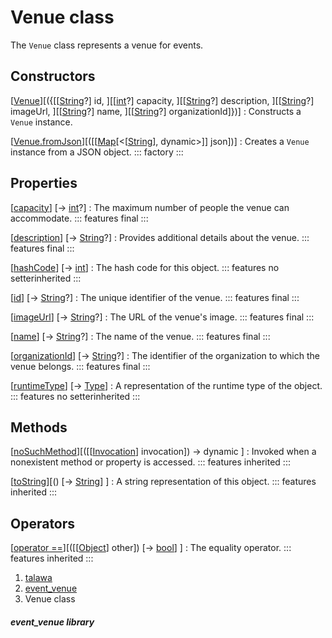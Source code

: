 
<div>

# Venue class

</div>


The `Venue` class represents a venue for events.



## Constructors

[[Venue](../models_events_event_venue/Venue/Venue.md)][({[[[String](https://api.flutter.dev/flutter/dart-core/String-class.md)?] id, ][[[int](https://api.flutter.dev/flutter/dart-core/int-class.html)?] capacity, ][[[String](https://api.flutter.dev/flutter/dart-core/String-class.html)?] description, ][[[String](https://api.flutter.dev/flutter/dart-core/String-class.html)?] imageUrl, ][[[String](https://api.flutter.dev/flutter/dart-core/String-class.html)?] name, ][[[String](https://api.flutter.dev/flutter/dart-core/String-class.html)?] organizationId]})]
:   Constructs a `Venue` instance.

[[Venue.fromJson](../models_events_event_venue/Venue/Venue.fromJson.md)][([[[Map](https://api.flutter.dev/flutter/dart-core/Map-class.md)[\<[[String](https://api.flutter.dev/flutter/dart-core/String-class.html)], dynamic\>]] json])]
:   Creates a `Venue` instance from a JSON object.
    ::: 
    factory
    :::



## Properties

[[capacity](../models_events_event_venue/Venue/capacity.md)] [→ [int](https://api.flutter.dev/flutter/dart-core/int-class.html)?]
:   The maximum number of people the venue can accommodate.
    ::: features
    final
    :::

[[description](../models_events_event_venue/Venue/description.md)] [→ [String](https://api.flutter.dev/flutter/dart-core/String-class.html)?]
:   Provides additional details about the venue.
    ::: features
    final
    :::

[[hashCode](https://api.flutter.dev/flutter/dart-core/Object/hashCode.html)] [→ [int](https://api.flutter.dev/flutter/dart-core/int-class.html)]
:   The hash code for this object.
    ::: features
    no setterinherited
    :::

[[id](../models_events_event_venue/Venue/id.md)] [→ [String](https://api.flutter.dev/flutter/dart-core/String-class.html)?]
:   The unique identifier of the venue.
    ::: features
    final
    :::

[[imageUrl](../models_events_event_venue/Venue/imageUrl.md)] [→ [String](https://api.flutter.dev/flutter/dart-core/String-class.html)?]
:   The URL of the venue\'s image.
    ::: features
    final
    :::

[[name](../models_events_event_venue/Venue/name.md)] [→ [String](https://api.flutter.dev/flutter/dart-core/String-class.html)?]
:   The name of the venue.
    ::: features
    final
    :::

[[organizationId](../models_events_event_venue/Venue/organizationId.md)] [→ [String](https://api.flutter.dev/flutter/dart-core/String-class.html)?]
:   The identifier of the organization to which the venue belongs.
    ::: features
    final
    :::

[[runtimeType](https://api.flutter.dev/flutter/dart-core/Object/runtimeType.html)] [→ [Type](https://api.flutter.dev/flutter/dart-core/Type-class.html)]
:   A representation of the runtime type of the object.
    ::: features
    no setterinherited
    :::



## Methods

[[noSuchMethod](https://api.flutter.dev/flutter/dart-core/Object/noSuchMethod.html)][([[[Invocation](https://api.flutter.dev/flutter/dart-core/Invocation-class.md)] invocation]) → dynamic ]
:   Invoked when a nonexistent method or property is accessed.
    ::: features
    inherited
    :::

[[toString](https://api.flutter.dev/flutter/dart-core/Object/toString.html)][() [→ [String](https://api.flutter.dev/flutter/dart-core/String-class.html)] ]
:   A string representation of this object.
    ::: features
    inherited
    :::



## Operators

[[operator ==](https://api.flutter.dev/flutter/dart-core/Object/operator_equals.html)][([[[Object](https://api.flutter.dev/flutter/dart-core/Object-class.md)] other]) [→ [bool](https://api.flutter.dev/flutter/dart-core/bool-class.html)] ]
:   The equality operator.
    ::: features
    inherited
    :::







1.  [talawa](../index.md)
2.  [event_venue](../models_events_event_venue/)
3.  Venue class

##### event_venue library








